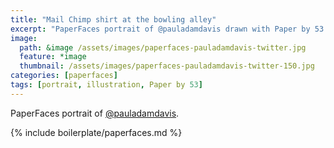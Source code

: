 ```yaml
---
title: "Mail Chimp shirt at the bowling alley"
excerpt: "PaperFaces portrait of @pauladamdavis drawn with Paper by 53 on an iPad."
image: 
  path: &image /assets/images/paperfaces-pauladamdavis-twitter.jpg 
  feature: *image
  thumbnail: /assets/images/paperfaces-pauladamdavis-twitter-150.jpg
categories: [paperfaces]
tags: [portrait, illustration, Paper by 53]
---
```


PaperFaces portrait of [@pauladamdavis](https://twitter.com/pauladamdavis).

{% include boilerplate/paperfaces.md %}
